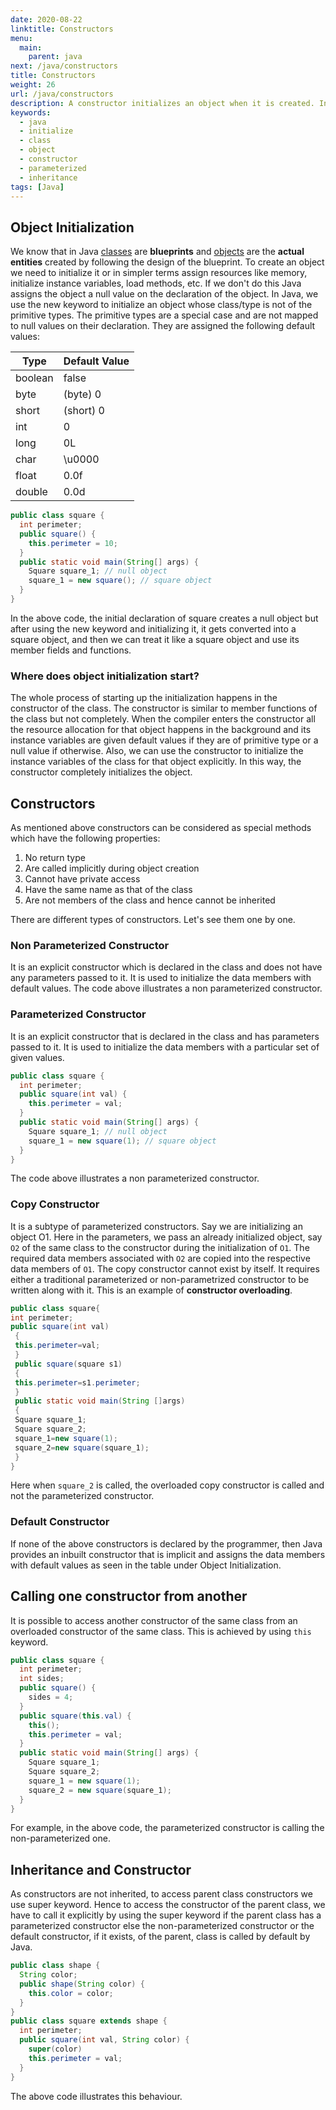 ```yaml
---
date: 2020-08-22
linktitle: Constructors
menu:
  main:
    parent: java
next: /java/constructors
title: Constructors
weight: 26
url: /java/constructors
description: A constructor initializes an object when it is created. In Java, we use the new keyword to initialize an object whose class/type is not of the primitive types.
keywords:
  - java
  - initialize
  - class
  - object
  - constructor
  - parameterized
  - inheritance
tags: [Java]  
---
```

## Object Initialization
We know that in Java [classes](/java/class-object/#classes) are **blueprints** and [objects](/java/class-object/#objects) are the **actual entities** created by following the design of the blueprint. To create an object we need to initialize it or in simpler terms assign resources like memory, initialize instance variables, load methods, etc. If we don't do this Java assigns the object a null value on the declaration of the object. In Java, we use the new keyword to initialize an object whose class/type is not of the primitive types. The primitive types are a special case and are not mapped to null values on their declaration. They are assigned the following default values:

| Type    | Default Value |
|---------|---------------|
| boolean | false         |
| byte    | (byte) 0      |
| short   | (short) 0     |
| int     | 0             |
| long    | 0L            |
| char    | \u0000        |
| float   | 0.0f          |
| double  | 0.0d          |

```java
public class square {
  int perimeter;
  public square() {
    this.perimeter = 10;
  }
  public static void main(String[] args) {
    Square square_1; // null object
    square_1 = new square(); // square object
  }
}
```

In the above code, the initial declaration of square creates a null object but after using the new keyword and initializing it, it gets converted into a square object, and then we can treat it like a square object and use its member fields and functions.

### Where does object initialization start?
The whole process of starting up the initialization happens in the constructor of the class. The constructor is similar to member functions of the class but not completely. When the compiler enters the constructor all the resource allocation for that object happens in the background and its instance variables are given default values if they are of primitive type or a null value if otherwise. Also, we can use the constructor to initialize the instance variables of the class for that object explicitly. In this way, the constructor completely initializes the object.

## Constructors
As mentioned above constructors can be considered as special methods which have the following properties:

1. No return type
2. Are called implicitly during object creation
3. Cannot have private access
4. Have the same name as that of the class
5. Are not members of the class and hence cannot be inherited

There are different types of constructors. Let's see them one by one. 

### Non Parameterized Constructor
It is an explicit constructor which is declared in the class and does not have any parameters passed to it. It is used to initialize the data members with default values. The code above illustrates a non parameterized constructor.

### Parameterized Constructor
It is an explicit constructor that is declared in the class and has parameters passed to it. It is used to initialize the data members with a particular set of given values.

```java
public class square {
  int perimeter;
  public square(int val) {
    this.perimeter = val;
  }
  public static void main(String[] args) {
    Square square_1; // null object
    square_1 = new square(1); // square object
  }
}
```
The code above illustrates a non parameterized constructor.

### Copy Constructor
It is a subtype of parameterized constructors. Say we are initializing an object O1. Here in the parameters, we pass an already initialized object, say `O2` of the same class to the constructor during the initialization of `O1`. The required data members associated with `O2` are copied into the respective data members of `O1`. The copy constructor cannot exist by itself. It requires either a traditional parameterized or non-parametrized constructor to be written along with it. This is an example of **constructor overloading**.

```java
public class square{
int perimeter;
public square(int val)
 {
 this.perimeter=val;
 }
 public square(square s1)
 {
 this.perimeter=s1.perimeter;
 }
 public static void main(String []args)
 {
 Square square_1;
 Square square_2;
 square_1=new square(1);
 square_2=new square(square_1);
 }
}
```
Here when `square_2` is called, the overloaded copy constructor is called and not the parameterized constructor.

### Default Constructor
If none of the above constructors is declared by the programmer, then Java provides an inbuilt constructor that is implicit and assigns the data members with default values as seen in the table under Object Initialization. 

## Calling one constructor from another
It is possible to access another constructor of the same class from an overloaded constructor of the same class. This is achieved by using `this` keyword.
```java
public class square {
  int perimeter;
  int sides;
  public square() {
    sides = 4;
  }
  public square(this.val) {
    this();
    this.perimeter = val;
  }
  public static void main(String[] args) {
    Square square_1;
    Square square_2;
    square_1 = new square(1);
    square_2 = new square(square_1);
  }
}
```
For example, in the above code, the parameterized constructor is calling the non-parameterized one.

## Inheritance and Constructor
As constructors are not inherited, to access parent class constructors we use super keyword. Hence to access the constructor of the parent class, we have to call it explicitly by using the super keyword if the parent class has a parameterized constructor else the non-parameterized constructor or the default constructor, if it exists, of the parent, class is called by default by Java.

```java
public class shape {
  String color;
  public shape(String color) {
    this.color = color;
  }
}
public class square extends shape {
  int perimeter;
  public square(int val, String color) {
    super(color)
    this.perimeter = val;
  }
}
```
The above code illustrates this behaviour.
